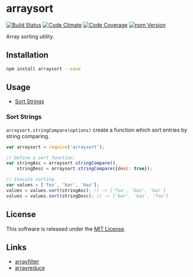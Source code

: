 arraysort
==========

<!-- Badge Start -->
<a name="badges"></a>

[![Build Status][bd_travis_shield_url]][bd_travis_url]
[![Code Climate][bd_codeclimate_shield_url]][bd_codeclimate_url]
[![Code Coverage][bd_codeclimate_coverage_shield_url]][bd_codeclimate_url]
[![npm Version][bd_npm_shield_url]][bd_npm_url]

[bd_repo_url]: https://github.com/okunishinishi/node-arraysort
[bd_travis_url]: http://travis-ci.org/okunishinishi/node-arraysort
[bd_travis_shield_url]: http://img.shields.io/travis/okunishinishi/node-arraysort.svg?style=flat
[bd_license_url]: https://github.com/okunishinishi/node-arraysort/blob/master/LICENSE
[bd_codeclimate_url]: http://codeclimate.com/github/okunishinishi/node-arraysort
[bd_codeclimate_shield_url]: http://img.shields.io/codeclimate/github/okunishinishi/node-arraysort.svg?style=flat
[bd_codeclimate_coverage_shield_url]: http://img.shields.io/codeclimate/coverage/github/okunishinishi/node-arraysort.svg?style=flat
[bd_gemnasium_url]: https://gemnasium.com/okunishinishi/node-arraysort
[bd_gemnasium_shield_url]: https://gemnasium.com/okunishinishi/node-arraysort.svg
[bd_npm_url]: http://www.npmjs.org/package/arraysort
[bd_npm_shield_url]: http://img.shields.io/npm/v/arraysort.svg?style=flat

<!-- Badge End -->


<!-- Description Start -->
<a name="description"></a>

Array sorting utility.

<!-- Description End -->



<!-- Sections Start -->
<a name="sections"></a>

Installation
-----

```bash
npm install arraysort --save
```

Usage
-------


+ [Sort Strings](#sort-strings)

### Sort Strings

`arraysort.stringCompare(options)` create a function which sort entries by string comparing.

```Javascript
var arraysort = require('arraysort');

// Define a sort function.
var stringAsc = arraysort.stringCompare(),
    stringDesc = arraysort.stringCompare({desc: true});

// Execute sorting.
var values = ['foo', 'bar', 'baz'];
values = values.sort(stringAsc); // -> ['foo', 'baz', 'bar']
values = values.sort(stringDesc); // -> ['bar', 'baz', 'foo']

```




<!-- Sections Start -->


<!-- LICENSE Start -->
<a name="license"></a>

License
-------
This software is released under the [MIT License](https://github.com/okunishinishi/node-arraysort/blob/master/LICENSE).

<!-- LICENSE End -->


<!-- Links Start -->
<a name="links"></a>

Links
------

+ [arrayfilter](https://github.com/okunishinishi/node-arrayfilter)
+ [arrayreduce](https://github.com/okunishinishi/node-arrayreduce)

<!-- Links End -->
